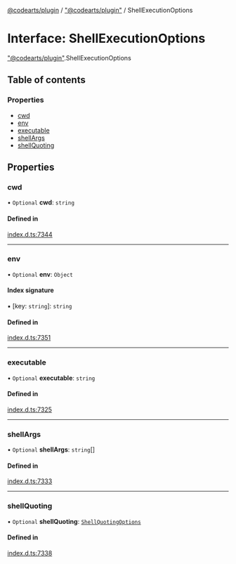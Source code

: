 [@codearts/plugin](../README.md) / ["@codearts/plugin"](../modules/_codearts_plugin_.md) / ShellExecutionOptions

# Interface: ShellExecutionOptions

["@codearts/plugin"](../modules/_codearts_plugin_.md).ShellExecutionOptions

## Table of contents

### Properties

- [cwd](codearts_plugin_.ShellExecutionOptions.md#cwd)
- [env](codearts_plugin_.ShellExecutionOptions.md#env)
- [executable](codearts_plugin_.ShellExecutionOptions.md#executable)
- [shellArgs](codearts_plugin_.ShellExecutionOptions.md#shellargs)
- [shellQuoting](codearts_plugin_.ShellExecutionOptions.md#shellquoting)

## Properties

### cwd

• `Optional` **cwd**: `string`

#### Defined in

[index.d.ts:7344](https://github.com/huaweicloud/cloudide-plugin-api/blob/3b0eee8/index.d.ts#L7344)

___

### env

• `Optional` **env**: `Object`

#### Index signature

▪ [key: `string`]: `string`

#### Defined in

[index.d.ts:7351](https://github.com/huaweicloud/cloudide-plugin-api/blob/3b0eee8/index.d.ts#L7351)

___

### executable

• `Optional` **executable**: `string`

#### Defined in

[index.d.ts:7325](https://github.com/huaweicloud/cloudide-plugin-api/blob/3b0eee8/index.d.ts#L7325)

___

### shellArgs

• `Optional` **shellArgs**: `string`[]

#### Defined in

[index.d.ts:7333](https://github.com/huaweicloud/cloudide-plugin-api/blob/3b0eee8/index.d.ts#L7333)

___

### shellQuoting

• `Optional` **shellQuoting**: [`ShellQuotingOptions`](codearts_plugin_.ShellQuotingOptions.md)

#### Defined in

[index.d.ts:7338](https://github.com/huaweicloud/cloudide-plugin-api/blob/3b0eee8/index.d.ts#L7338)
